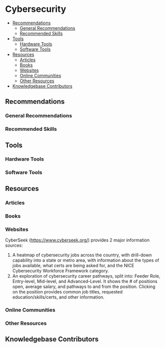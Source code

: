 # Cybersecurity

* [Recommendations](#recommendations)
  * [General Recommendations](#general-recommendations)
  * [Recommended Skills](#recommended-skills)
* [Tools](#tools)
  * [Hardware Tools](#hardware-tools)
  * [Software Tools](#software-tools)
* [Resources](#resources)
  * [Articles](#articles)
  * [Books](#books)
  * [Websites](#websites)
  * [Online Communities](#online-communities)
  * [Other Resources](#other-resources)
* [Knowledgebase Contributors](#knowledgebase-contributors)

## Recommendations

### General Recommendations

### Recommended Skills

## Tools

### Hardware Tools

### Software Tools

## Resources

### Articles

### Books

### Websites
CyberSeek (https://www.cyberseek.org/) provides 2 major information sources:
1.  A heatmap of cybersecurity jobs across the country, with drill-down capability into a state or metro area, with information about the types of jobs available, what certs are being asked for, and the NICE Cybersecurity Workforce Framework category.
2.  An exploration of cybersecurity career pathways, split into:  Feeder Role, Entry-level, Mid-level, and Advanced-Level.  It shows the # of positions open, average salary, and pathways to and from the position.  Clicking on the position provides common job titles, requested education/skills/certs, and other information.

### Online Communities

### Other Resources

## Knowledgebase Contributors
